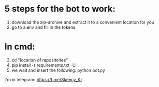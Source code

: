 # 5 steps for the bot to work:
1) download the zip-archive and extract it to a convenient location for you
2) go to a.env and fill in the tokens

# In cmd:
3) cd "location of repositories" 
4) pip install -r requirements.txt -U
5) we wait and insert the following: python bot.py

I'm in telegram: https://t.me/Skeepy_Ki